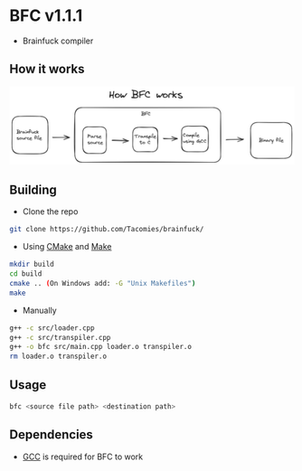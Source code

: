 # BFC v1.1.1
* Brainfuck compiler

## How it works
<img src="how-it-works.png"/>

## Building

* Clone the repo
```sh
git clone https://github.com/Tacomies/brainfuck/
```

* Using [CMake](https://cmake.org/download/) and [Make](https://www.gnu.org/software/make/)

```sh
mkdir build
cd build 
cmake .. (On Windows add: -G "Unix Makefiles")
make
```

* Manually

```sh
g++ -c src/loader.cpp
g++ -c src/transpiler.cpp
g++ -o bfc src/main.cpp loader.o transpiler.o
rm loader.o transpiler.o 
```

## Usage

```sh
bfc <source file path> <destination path>
```

## Dependencies
* [GCC](https://gcc.gnu.org/) is required for BFC to work
